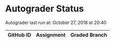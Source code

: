 # Autograder Status
Autograder last run at: October 27, 2018 at 20:40

| GitHub ID | Assignment | Graded Branch |
|-----------|------------|---------------|
